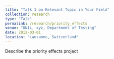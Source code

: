 ```yaml
---
title: "Talk 1 on Relevant Topic in Your Field"
collection: research
type: "Talk"
permalink: /research/priority_effects
venue: "UNIL, xyz, Department of Testing"
date: 2012-03-01
location: "Lausanne, Switzerland"
---
```


Describe the priority effects project